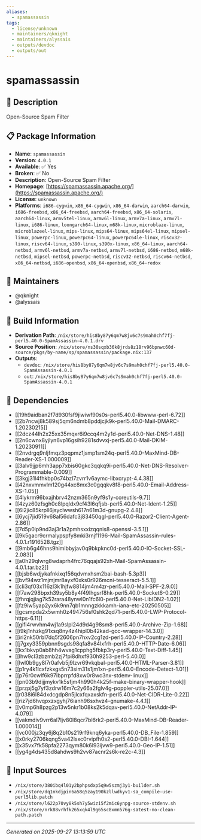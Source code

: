 ```yaml
---
aliases:
  - spamassassin
tags:
  - license/unknown
  - maintainers/qknight
  - maintainers/alyssais
  - outputs/devdoc
  - outputs/out
---
```


# spamassassin

## 📝 Description

Open-Source Spam Filter

## 📋 Package Information

- **Name**: `spamassassin`
- **Version**: `4.0.1`
- **Available**: ✅ Yes
- **Broken**: ✅ No
- **Description**: Open-Source Spam Filter
- **Homepage**: [https://spamassassin.apache.org/](https://spamassassin.apache.org/)
- **License**: `unknown`
- **Platforms**: `i686-cygwin`, `x86_64-cygwin`, `x86_64-darwin`, `aarch64-darwin`, `i686-freebsd`, `x86_64-freebsd`, `aarch64-freebsd`, `x86_64-solaris`, `aarch64-linux`, `armv5tel-linux`, `armv6l-linux`, `armv7a-linux`, `armv7l-linux`, `i686-linux`, `loongarch64-linux`, `m68k-linux`, `microblaze-linux`, `microblazeel-linux`, `mips-linux`, `mips64-linux`, `mips64el-linux`, `mipsel-linux`, `powerpc-linux`, `powerpc64-linux`, `powerpc64le-linux`, `riscv32-linux`, `riscv64-linux`, `s390-linux`, `s390x-linux`, `x86_64-linux`, `aarch64-netbsd`, `armv6l-netbsd`, `armv7a-netbsd`, `armv7l-netbsd`, `i686-netbsd`, `m68k-netbsd`, `mipsel-netbsd`, `powerpc-netbsd`, `riscv32-netbsd`, `riscv64-netbsd`, `x86_64-netbsd`, `i686-openbsd`, `x86_64-openbsd`, `x86_64-redox`
## 👥 Maintainers

- @qknight
- @alyssais


## 🔧 Build Information

- **Derivation Path**: `/nix/store/his8by87y6qm7w8jv6c7s9mah0chf7fj-perl5.40.0-SpamAssassin-4.0.1.drv`
- **Source Position**: `/nix/store/ns30sqxb36k8jrds8z18rv96bpnwc60d-source/pkgs/by-name/sp/spamassassin/package.nix:137`
- **Outputs**:
  - `devdoc`:  `/nix/store/his8by87y6qm7w8jv6c7s9mah0chf7fj-perl5.40.0-SpamAssassin-4.0.1`
  - `out`:  `/nix/store/his8by87y6qm7w8jv6c7s9mah0chf7fj-perl5.40.0-SpamAssassin-4.0.1`

## 🔗 Dependencies

- [[19h9aidban2f7d930fsf9jiwiwf90s0s-perl5.40.0-libwww-perl-6.72]]
- [[2b7ncwj8k589sj5qm6ndmb8pddjcjk9k-perl5.40.0-Mail-DMARC-1.20230215]]
- [[2dcz44lh2x25xx35mqxr6i9ccq4m2y1d-perl5.40.0-Net-DNS-1.48]]
- [[2n6cwnx8yjlyn6vp16gsih9281sdvvxj-perl5.40.0-Mail-DKIM-1.20230911]]
- [[2nvdrgq9nljfmqz3pqpmz1jsmp1sm24q-perl5.40.0-MaxMind-DB-Reader-XS-1.000009]]
- [[3alv9jjp6mh3app7xbis60gkc3qqkq9i-perl5.40.0-Net-DNS-Resolver-Programmable-0.009]]
- [[3kgj31l4fhkbp0s74bzl7zvrr1v6aymc-libxcrypt-4.4.38]]
- [[42nxvmmvlm120g44xc8mx3c0gqqkv8f8-perl5.40.0-Email-Address-XS-1.05]]
- [[4lykrm96bxajhbrv42nzm365n9yf9s1y-coreutils-9.7]]
- [[4zyz60zfsgh0c8lpqldx9cf43l6qfjsb-perl5.40.0-Net-Ident-1.25]]
- [[6i2jic85krpll6jsyclwwsh617n61m3d-gnupg-2.4.8]]
- [[6ycj7jid519v68al56dafc3j83450qgl-perl5.40.0-Razor2-Client-Agent-2.86]]
- [[7d5p0ip9nd3aj3r1a2pmhsxxizqqnis8-openssl-3.5.1]]
- [[9k5gacr9crmalypspfy8mki3rnjf1196-Mail-SpamAssassin-rules-4.0.1.r1916528.tgz]]
- [[9mb6g46hns9himibbyjav0q9bkpknc0d-perl5.40.0-IO-Socket-SSL-2.083]]
- [[a0h29qlwrg8wdaprh4frc76qqajs92xh-Mail-SpamAssassin-4.0.1.tar.bz2]]
- [[bjsb6wdjykafnkixq156qdvmxhsm2bai-bash-5.3p3]]
- [[bvf94wz1mjmjmr8ayxf0xks0r926mcni-tesseract-5.5.1]]
- [[cli3qf03x116zl3k1hjfw8814jm4m4zr-perl5.40.0-Mail-SPF-2.9.0]]
- [[f7aw298bpxh39sy5b8y4f49lhgsrf8hk-perl5.40.0-Socket6-0.29]]
- [[fhrqjqjiag7k52rara48ynwl0n1fc6l0-perl5.40.0-Net-LibIDN2-1.02]]
- [[fz9iw5yap2yx6k9nn7qb1mnngzkkkamh-iana-etc-20250505]]
- [[gcsmpda2x5wmh0z494756sf0shk2qd71-perl5.40.0-LWP-Protocol-https-6.11]]
- [[gifi4rwvhm4wj1a9slpl24d9d4g98sm8-perl5.40.0-Archive-Zip-1.68]]
- [[i9kj1nhzkg91xsq8ny4z4hipl0b42kad-gcc-wrapper-14.3.0]]
- [[iri2nk50rbl7dq5f2606pn7hxv2cg1zd-perl5.40.0-IP-Country-2.28]]
- [[j7gxy3359pbnn9sgds98qfa8v84lxfrh-perl5.40.0-HTTP-Date-6.06]]
- [[kx1bkvp0ab8hh4wvag1cpphg5fbkp3ry-perl5.40.0-Text-Diff-1.45]]
- [[lhw9cl3zbzmb2zj7fpi8dhxf930h9253-perl-5.40.0]]
- [[lwl0b9gy8l7r0afvb5j9lzvr69vkqbal-perl5.40.0-HTML-Parser-3.81]]
- [[p1ry4k1lcxfzkxgs5n73sim31s1jm1xn-perl5.40.0-Encode-Detect-1.01]]
- [[p76r0cwlf6k97ibprrpfd8xw0r8wc3nx-stdenv-linux]]
- [[pn03b9dijjmykv1k5sfjm4h990h4k25f-make-binary-wrapper-hook]]
- [[przpj5g7yf3zdrw16m7c2y66a2fglv4g-poppler-utils-25.07.0]]
- [[r038i6l84dxdcgdp8n5jlcxfqxaxskfn-perl5.40.0-Net-CIDR-Lite-0.22]]
- [[riz7jd6hvqpxzxgyhj76ianh96sxhvz4-gnumake-4.4.1]]
- [[v0mp6h8pzg2p13w5nkr1b08ks2k5dqav-perl5.40.0-NetAddr-IP-4.079]]
- [[vakmdiv9vrr6al7ljv80l8qcr7bl6rk2-perl5.40.0-MaxMind-DB-Reader-1.000014]]
- [[vc000jz3qy6j8q2b10s219rf9knq6yka-perl5.40.0-DB_File-1.859]]
- [[x0rky2706kqng5va42lsxc0rvipfh0s2-perl5.40.0-DBI-1.644]]
- [[x35vx7fk58pfa2273qym80k6l93ijvw9-perl5.40.0-Geo-IP-1.51]]
- [[yg4g4ds435d8ahdws9h2vv87acnr2s6k-re2c-4.3]]

## 📁 Input Sources

- `/nix/store/380ibq4l01y2bphpsdxp5q9w5szmj3y1-builder.sh`
- `/nix/store/dq1nkdjpin6a58q5zay190kzllwdkyv1-sa_compile-use-perl5lib.patch`
- `/nix/store/l622p70vy8k5sh7y5wizi5f2mic6ynpg-source-stdenv.sh`
- `/nix/store/nrk88vrhfk265xqk4l9g65sc8xmn576g-satest-no-clean-path.patch`

---
*Generated on 2025-09-27 13:13:59 UTC*
